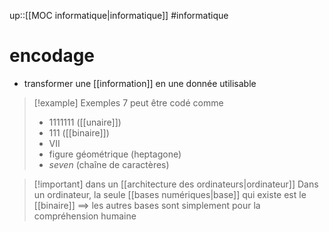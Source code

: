 up::[[MOC informatique|informatique]]
#informatique 
# encodage

 - transformer une [[information]] en une donnée utilisable

> [!example] Exemples
> 7 peut être codé comme 
>  - 1111111 ([[unaire]])
>  - 111 ([[binaire]])
>  - VII
>  - figure géométrique (heptagone)
>  - _seven_ (chaîne de caractères)

> [!important] dans un [[architecture des ordinateurs|ordinateur]] 
> Dans un ordinateur, la seule [[bases numériques|base]] qui existe est le [[binaire]]
> ==> les autres bases sont simplement pour la compréhension humaine


